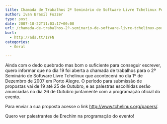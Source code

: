 ```yaml
---
title: Chamada de Trabalhos 2º Seminário de Software Livre Tchelinux Porto Alegre
author: Ivan Brasil Fuzzer
type: post
date: 2007-10-22T11:03:17+00:00
url: /chamada-de-trabalhos-2º-seminario-de-software-livre-tchelinux-porto-alegre/
burl:
  - http://ads.tt/1YFN
categories:
  - Geral

---
```

Ainda com o dedo quebrado mas bom o suficiente para conseguir escrever, quero informar que no dia 19 foi aberta a chamada de trabalhos para o 2º Seminário de Software Livre Tchelinux que acontecerá no dia 1º de Dezembro de 2007 em Porto Alegre. O período para submissão de propostas vai de 19 até 25 de Outubro, e as palestras escolhidas serão anunciadas no dia 26 de Outubro juntamente com a programação oficial do evento.

Para enviar a sua proposta acesse o link <http://www.tchelinux.org/papers/>.

Quero ver palestrantes de Erechim na programação do evento!